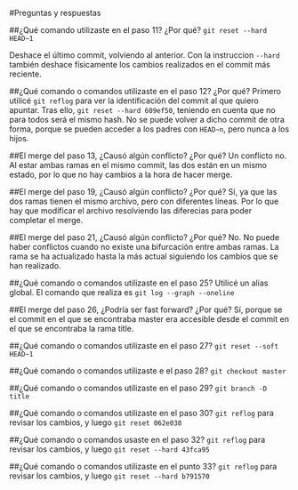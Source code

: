 #Preguntas y respuestas

##¿Qué comando utilizaste en el paso 11? ¿Por qué?
`git reset --hard HEAD~1`

Deshace el último commit, volviendo al anterior. Con la instruccion `--hard` también deshace físicamente los cambios realizados en el commit más reciente.


##¿Qué comando o comandos utilizaste en el paso 12? ¿Por qué?
Primero utilicé `git reflog` para ver la identificación del commit al que quiero apuntar.
Tras ello, `git reset --hard 609ef50`, teniendo en cuenta que no para todos será el mismo hash.
No se puede volver a dicho commit de otra forma, porque se pueden acceder a los padres con `HEAD~n`, pero nunca a los hijos.


##El merge del paso 13, ¿Causó algún conflicto? ¿Por qué?
Un conflicto no. Al estar ambas ramas en el mismo commit, las dos están en un mismo estado, por lo que no hay cambios a la hora de hacer merge.


##El merge del paso 19, ¿Causó algún conflicto? ¿Por qué?
Sí, ya que las dos ramas tienen el mismo archivo, pero con diferentes líneas. Por lo que hay que modificar el archivo resolviendo las diferecias para poder completar el merge.


##El merge del paso 21, ¿Causó algún conflicto? ¿Por qué?
No. No puede haber conflictos cuando no existe una bifurcación entre ambas ramas. La rama se ha actualizado hasta la más actual siguiendo los cambios que se han realizado.


##¿Qué comando o comandos utilizaste en el paso 25?
Utilicé un alias global. El comando que realiza es `git log --graph --oneline`


##El merge del paso 26, ¿Podría ser fast forward? ¿Por qué?
Sí, porque se el commit en el que se encontraba master era accesible desde el commit en el que se encontraba la rama title.


##¿Qué comando o comandos utilizaste en el paso 27?
`git reset --soft HEAD~1`


##¿Qué comando o comandos utilizaste e el paso 28?
`git checkout master`


##¿Qué comando o comandos utilizaste en el paso 29?
`git branch -D title`


##¿Qué comando o comandos utilizaste en el paso 30?
`git reflog` para revisar los cambios, y luego `git reset 062e038`

##¿Qué comando o comandos usaste en el paso 32?
`git reflog` para revisar los cambios, y luego `git reset --hard 43fca95` 


##¿Qué comando o comandos utilizaste en el punto 33?
`git reflog` para revisar los cambios, y luego `git reset --hard b791570`

